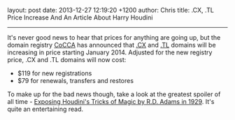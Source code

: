 layout: post
date: 2013-12-27 12:19:20 +1200
author: Chris
title: .CX, .TL Price Increase And An Article About Harry Houdini


----

It's never good news to hear that prices for anything are going up, but the domain registry [CoCCA](http://cocca.org.nz) has announced that [.CX](https://iwantmyname.com/domains/cx-domain-name-registration-for-christmas-island) and [.TL](https://iwantmyname.com/domains/tl-domain-name-registration-for-timor-leste) domains will be increasing in price starting January 2014. Adjusted for the new registry price, .CX and .TL domains will now cost:

+ $119 for new registrations
+ $79 for renewals, transfers and restores

To make up for the bad news though, take a look at the greatest spoiler of all time - [Exposing Houdini's Tricks of Magic by R.D. Adams in 1929](http://blog.modernmechanix.com/exposing-houdinis-tricks-of-magic/). It's quite an entertaining read.
